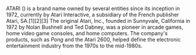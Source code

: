 ATARI () is a brand name owned by several entities since its inception in 1972, currently by Atari Interactive, a subsidiary of the French publisher Atari, SA.[1][2][3] The original Atari, Inc., founded in Sunnyvale, California in 1972 by Nolan Bushnell and Ted Dabney, was a pioneer in arcade games, home video game consoles, and home computers. The company's products, such as _Pong_ and the Atari 2600, helped define the electronic entertainment industry from the 1970s to the mid-1980s.
